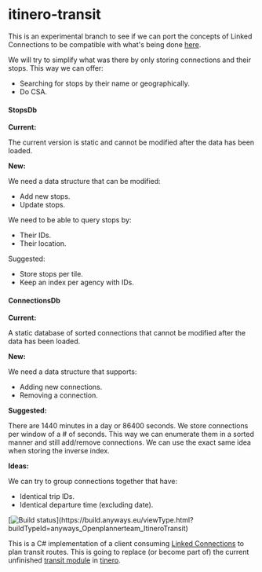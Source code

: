 # itinero-transit

This is an experimental branch to see if we can port the concepts of Linked Connections to be compatible with what's being done [here](https://github.com/itinero/transit).

We will try to simplify what was there by only storing connections and their stops. This way we can offer:

- Searching for stops by their name or geographically.
- Do CSA.

#### StopsDb

**Current:**

The current version is static and cannot be modified after the data has been loaded.

**New:**

We need a data structure that can be modified:

- Add new stops.
- Update stops.

We need to be able to query stops by:

- Their IDs.
- Their location.

Suggested:

- Store stops per tile.
- Keep an index per agency with IDs.

#### ConnectionsDb

**Current:**

A static database of sorted connections that cannot be modified after the data has been loaded.

**New:**

We need a data structure that supports:

- Adding new connections.
- Removing a connection. 

**Suggested:**

There are 1440 minutes in a day or 86400 seconds. We store connections per window of a # of seconds. This way we can enumerate them in a sorted manner and still add/remove connections. We can use the exact same idea when storing the inverse index. 

**Ideas:**

We can try to group connections together that have:

- Identical trip IDs.
- Identical departure time (excluding date).

[![Build status](https://build.anyways.eu/app/rest/builds/buildType:(id:anyways_Openplannerteam_ItineroTransit)/statusIcon)](https://build.anyways.eu/viewType.html?buildTypeId=anyways_Openplannerteam_ItineroTransit)  

This is a C# implementation of a client consuming [Linked Connections](https://linkedconnections.org/) to plan transit routes. This is going to replace (or become part of) the current unfinished [transit module](https://github.com/itinero/transit) in [tinero](http://www.itinero.tech/).